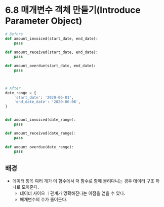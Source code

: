 # 6.8 매개변수 객체 만들기(Introduce Parameter Object)

```python
# Before
def amount_invoiced(start_date, end_date):
    pass

def amount_received(start_date, end_date):
    pass
    
def amount_overdue(start_date, end_date):
    pass

    
```



```python
# After
date_range = {
    'start_date': '2020-06-01',
    'end_date_date': '2020-06-06',
}


def amount_invoiced(date_range):
    pass

def amount_received(date_range):
    pass
    
def amount_overdue(date_range):
    pass
```



## 배경

* 데이터 항목 여러 개가 이 함수에서 저 함수로 함께 몰려다니는 경우 데이터 구조 하나로 모아준다.
  * 데이터 사이으 ㅣ관계가 명확해진다는 이점을 얻을 수 있다.
  * 매개변수의 수가 줄어든다.

